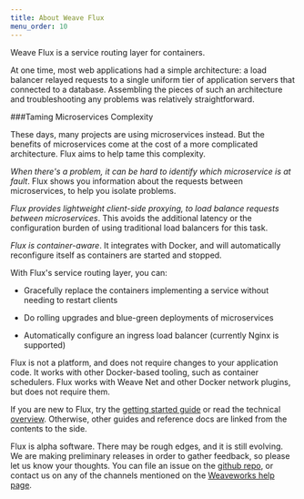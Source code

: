 ```yaml
---
title: About Weave Flux
menu_order: 10
---
```


Weave Flux is a service routing layer for containers.

At one time, most web applications had a simple architecture: a
load balancer relayed requests to a single uniform tier of application
servers that connected to a database.  Assembling the pieces of such
an architecture and troubleshooting any problems was relatively
straightforward.

###Taming Microservices Complexity

These days, many projects are using microservices instead.  But the
benefits of microservices come at the cost of a more complicated
architecture.  Flux aims to help tame this complexity.

*When there's a problem, it can be hard to identify which
microservice is at fault*. Flux shows you information about the
requests between microservices, to help you isolate problems.

*Flux provides lightweight client-side proxying, to load balance
requests between microservices*.  This avoids the additional latency or
the configuration burden of using traditional load balancers for this
task.

*Flux is container-aware*.  It integrates with Docker, and will
automatically reconfigure itself as containers are started and
stopped.

With Flux's service routing layer, you can:

* Gracefully replace the containers implementing a service without
  needing to restart clients

* Do rolling upgrades and blue-green deployments of microservices

* Automatically configure an ingress load balancer (currently Nginx is
  supported)

Flux is not a platform, and does not require changes to your
application code. It works with other Docker-based tooling, such as
container schedulers.  Flux works with Weave Net and other Docker
network plugins, but does not require them.

If you are new to Flux, try the [getting started
guide](/site/getstarted.md) or read the technical
[overview](/site/overview.md).  Otherwise, other guides and reference
docs are linked from the contents to the side.

Flux is alpha software.  There may be rough edges, and it is still
evolving.  We are making preliminary releases in order to gather
feedback, so please let us know your thoughts. You can file an issue
on the [github repo](https://github.com/weaveworks/flux/), or contact
us on any of the channels mentioned on the [Weaveworks help
page](http://www.weave.works/help/).
